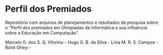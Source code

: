 # Perfil dos Premiados
Repositório com arquivos de planejamentos e resultados da pesquisa sobre o "Perfil dos premiados em Olimpíadas de Informática e sua influência sobre a Educação em Computação".

Marcelo G. dos S. Q. Vitorino - 
Hugo G. B. da Silva - 
Lívia M. R. S. Campos - 
Rohit Gheyi - 



